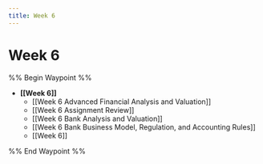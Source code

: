 ```yaml
---
title: Week 6
---
```


# Week 6

%% Begin Waypoint %%
- **[[Week 6]]**
	- [[Week 6 Advanced Financial Analysis and Valuation]]
	- [[Week 6 Assignment Review]]
	- [[Week 6 Bank Analysis and Valuation]]
	- [[Week 6 Bank Business Model, Regulation, and Accounting Rules]]
	- [[Week 6]]

%% End Waypoint %%